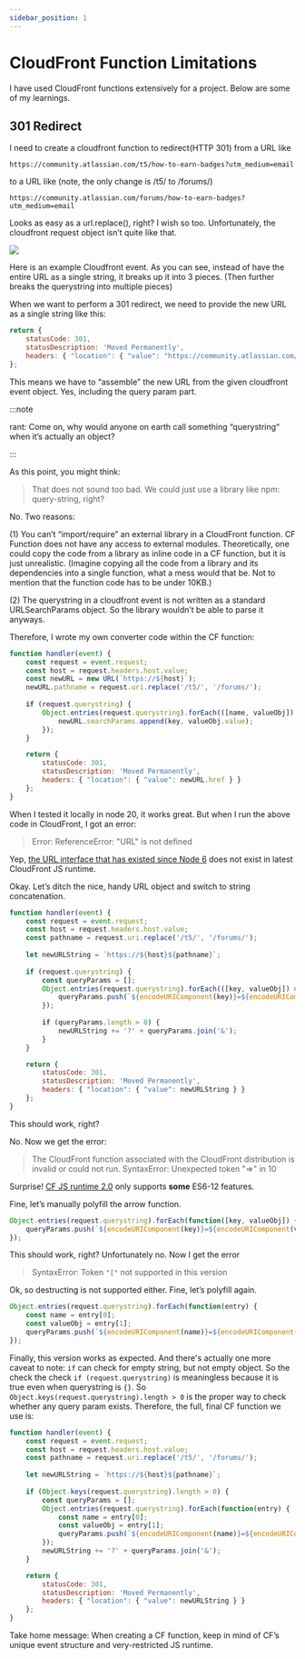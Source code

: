 ```yaml
---
sidebar_position: 1
---
```


# CloudFront Function Limitations
I have used CloudFront functions extensively for a project. Below are some of my learnings.

## 301 Redirect
I need to create a cloudfront function to redirect(HTTP 301) from a URL like
```
https://community.atlassian.com/t5/how-to-earn-badges?utm_medium=email
```
to a URL like (note, the only change is /t5/ to /forums/)
```
https://community.atlassian.com/forums/how-to-earn-badges?utm_medium=email
```

Looks as easy as a url.replace(), right? I wish so too. Unfortunately, the cloudfront request object isn’t quite like that.

![](/cloudfront-object.png)

Here is an example Cloudfront event. As you can see, instead of have the entire URL as a single string, it breaks up it into 3 pieces. (Then further breaks the querystring into multiple pieces)

When we want to perform a 301 redirect, we need to provide the new URL as a single string like this:
```javascript
return {
    statusCode: 301,
    statusDescription: 'Moved Permanently',
    headers: { "location": { "value": "https://community.atlassian.com/forums/how-to-earn-badges?utm_medium=email" } }
};
```

This means we have to “assemble” the new URL from the given cloudfront event object. Yes, including the query param part. 

:::note

rant: Come on, why would anyone on earth call something “querystring“ when it’s actually an object?

:::

As this point, you might think:

> That does not sound too bad. We could just use a library like npm: query-string, right?

No. Two reasons:

(1) You can’t  “import/require” an external library in a CloudFront function. CF Function does not have any access to external modules. Theoretically, one could copy the code from a library as inline code in a CF function, but it is just unrealistic.  (Imagine copying all the code from a library and its dependencies into a single function, what a mess would that be. Not to mention that the function code has to be under 10KB.)

(2) The querystring in a cloudfront event is not written as a standard URLSearchParams object. So the library wouldn’t be able to parse it anyways.

Therefore, I wrote my own converter code within the CF function: 

```javascript
function handler(event) {
    const request = event.request;
    const host = request.headers.host.value;
    const newURL = new URL(`https://${host}`);
    newURL.pathname = request.uri.replace('/t5/', '/forums/');
  
    if (request.querystring) {
        Object.entries(request.querystring).forEach(([name, valueObj]) => {
            newURL.searchParams.append(key, valueObj.value);
        });
    }

    return {
        statusCode: 301,
        statusDescription: 'Moved Permanently',
        headers: { "location": { "value": newURL.href } }
    };
}
```

When I tested it locally in node 20, it works great.  But when I run the above code in CloudFront, I got an error:

> Error: ReferenceError: "URL" is not defined

Yep, [the URL interface that has existed since Node 6](https://developer.mozilla.org/en-US/docs/Web/API/URL) does not exist in latest CloudFront JS runtime. 

Okay. Let’s ditch the nice, handy URL object and switch to string concatenation.

```javascript
function handler(event) {
    const request = event.request;
    const host = request.headers.host.value;
    const pathname = request.uri.replace('/t5/', '/forums/');
    
    let newURLString = `https://${host}${pathname}`;
    
    if (request.querystring) {
        const queryParams = [];
        Object.entries(request.querystring).forEach(([key, valueObj]) => {
            queryParams.push(`${encodeURIComponent(key)}=${encodeURIComponent(valueObj.value)}`);
        });
        
        if (queryParams.length > 0) {
            newURLString += '?' + queryParams.join('&');
        }
    }

    return {
        statusCode: 301,
        statusDescription: 'Moved Permanently',
        headers: { "location": { "value": newURLString } }
    };
}
```

This should work, right? 

No.  Now we get the error:

> The CloudFront function associated with the CloudFront distribution is invalid or could not run. SyntaxError: Unexpected token "=>" in 10

Surprise! [CF JS runtime 2.0](https://docs.aws.amazon.com/AmazonCloudFront/latest/DeveloperGuide/functions-javascript-runtime-20.html) only supports **some** ES6-12 features. 

Fine, let’s manually polyfill the arrow function. 
```javascript
Object.entries(request.querystring).forEach(function([key, valueObj]) {
    queryParams.push(`${encodeURIComponent(key)}=${encodeURIComponent(valueObj.value)}`);
});
```

This should work, right? 
Unfortunately no.  Now I get the error
> SyntaxError: Token `"["` not supported in this version

Ok, so destructing is not supported either. Fine, let’s polyfill again.

```javascript
Object.entries(request.querystring).forEach(function(entry) {
    const name = entry[0];
    const valueObj = entry[1];
    queryParams.push(`${encodeURIComponent(name)}=${encodeURIComponent(valueObj.value)}`);
});
```

Finally, this version works as expected. 
And there's actually one more caveat to note: `if` can check for empty string, but not empty object. So the check the check `if (request.querystring)` is meaningless because it is true even when querystring is `{}`. So `Object.keys(request.querystring).length > 0` is the proper way to check whether any query param exists. Therefore, the full, final CF function we use is:

```javascript
function handler(event) {
    const request = event.request;
    const host = request.headers.host.value;
    const pathname = request.uri.replace('/t5/', '/forums/');
    
    let newURLString = `https://${host}${pathname}`;
    
    if (Object.keys(request.querystring).length > 0) {
        const queryParams = [];
        Object.entries(request.querystring).forEach(function(entry) {
            const name = entry[0];
            const valueObj = entry[1];
            queryParams.push(`${encodeURIComponent(name)}=${encodeURIComponent(valueObj.value)}`);
        });
        newURLString += '?' + queryParams.join('&');
    }

    return {
        statusCode: 301,
        statusDescription: 'Moved Permanently',
        headers: { "location": { "value": newURLString } }
    };
}
```



Take home message: When creating a CF function, keep in mind of CF’s unique event structure and very-restricted JS runtime.